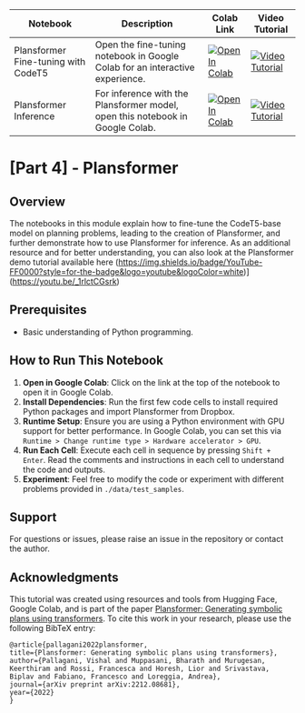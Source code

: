 | Notebook | Description | Colab Link | Video Tutorial |
|----------|-------------|------------|----------------|
| Plansformer Fine-tuning with CodeT5 | Open the fine-tuning notebook in Google Colab for an interactive experience. | [![Open In Colab](https://colab.research.google.com/assets/colab-badge.svg)](https://colab.research.google.com/github/VishalPallagani/LLMsforPlanningLab-AAAI24/blob/main/Part%204/Plansformer_Finetuning_CodeT5.ipynb) | [![Video Tutorial](https://img.shields.io/badge/YouTube-FF0000?style=for-the-badge&logo=youtube&logoColor=white)](https://youtu.be/wR8tVWN0rVc) |
| Plansformer Inference | For inference with the Plansformer model, open this notebook in Google Colab. | [![Open In Colab](https://colab.research.google.com/assets/colab-badge.svg)](https://colab.research.google.com/github/VishalPallagani/LLMsforPlanningLab-AAAI24/blob/main/Part%204/Plansformer_Inference.ipynb) | [![Video Tutorial](https://img.shields.io/badge/YouTube-FF0000?style=for-the-badge&logo=youtube&logoColor=white)](YourVideoLinkHere) |


# [Part 4] - Plansformer                                                                              

## Overview
The notebooks in this module explain how to fine-tune the CodeT5-base model on planning problems, leading to the creation of Plansformer, and further demonstrate how to use Plansformer for inference. As an additional resource and for better understanding, you can also look at the Plansformer demo tutorial available here (https://img.shields.io/badge/YouTube-FF0000?style=for-the-badge&logo=youtube&logoColor=white)](https://youtu.be/_1rlctCGsrk)

## Prerequisites
- Basic understanding of Python programming.

## How to Run This Notebook
1. **Open in Google Colab**: Click on the link at the top of the notebook to open it in Google Colab.
2. **Install Dependencies**: Run the first few code cells to install required Python packages and import Plansformer from Dropbox.
3. **Runtime Setup**: Ensure you are using a Python environment with GPU support for better performance. In Google Colab, you can set this via `Runtime > Change runtime type > Hardware accelerator > GPU`.
4. **Run Each Cell**: Execute each cell in sequence by pressing `Shift + Enter`. Read the comments and instructions in each cell to understand the code and outputs.
5. **Experiment**: Feel free to modify the code or experiment with different problems provided in `./data/test_samples`.

## Support
For questions or issues, please raise an issue in the repository or contact the author.

## Acknowledgments
This tutorial was created using resources and tools from Hugging Face, Google Colab, and is part of the paper [Plansformer: Generating symbolic plans using transformers](https://arxiv.org/ftp/arxiv/papers/2212/2212.08681.pdf). To cite this work in your research, please use the following BibTeX entry:

```
@article{pallagani2022plansformer,
title={Plansformer: Generating symbolic plans using transformers},
author={Pallagani, Vishal and Muppasani, Bharath and Murugesan, Keerthiram and Rossi, Francesca and Horesh, Lior and Srivastava, Biplav and Fabiano, Francesco and Loreggia, Andrea},
journal={arXiv preprint arXiv:2212.08681},
year={2022}
}
```



